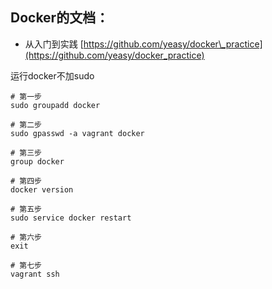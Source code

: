 ## Docker的文档：

* 从入门到实践 [https://github.com/yeasy/docker\_practice](https://github.com/yeasy/docker_practice) 





运行docker不加sudo

```
# 第一步
sudo groupadd docker

# 第二步
sudo gpasswd -a vagrant docker

# 第三步
group docker

# 第四步
docker version

# 第五步
sudo service docker restart

# 第六步
exit

# 第七步
vagrant ssh
```



